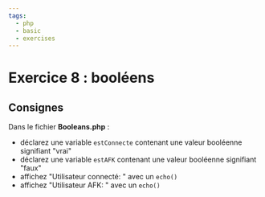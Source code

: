 ```yaml
---
tags:
  - php
  - basic
  - exercises
---
```


# Exercice 8 : booléens

## Consignes

Dans le fichier **Booleans.php** :

- déclarez une variable `estConnecte` contenant une valeur booléenne signifiant "vrai"
- déclarez une variable `estAFK` contenant une valeur booléenne signifiant "faux"
- affichez "Utilisateur connecté: <estConnecte>" avec un `echo()`
- affichez "Utilisateur AFK: <estAFK>" avec un `echo()`
